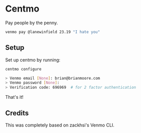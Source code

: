 Centmo
=====

Pay people by the penny.

```sh
venmo pay @lanewinfield 23.19 "I hate you"
```

<!-- Installation
------------
`venmo` can be installed via `pip`.

```sh
pip install venmo
``` -->

Setup
-----
Set up centmo by running:

```sh
centmo configure

> Venmo email [None]: brian@brianmoore.com
> Venmo password [None]:
> Verification code: 696969  # for 2 factor authentication
```

That's it!

Credits
------------
This was completely based on zackhsi's Venmo CLI.